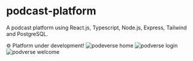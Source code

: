 # podcast-platform
A podcast platform using React.js, Typescript, Node.js, Express, Tailwind and PostgreSQL.

 ⚙ Platform under development! 
![podeverse home](https://github.com/JoiceDoll/podcast-platform/assets/99621429/c7024531-ac5b-4a75-9bd1-b058d46ed2fb)
![podverse login](https://github.com/JoiceDoll/podcast-platform/assets/99621429/910d6f9d-6e5f-43a9-95a5-b424a3e9cf7f)
![podverse welcome](https://github.com/JoiceDoll/podcast-platform/assets/99621429/ea7f0a34-c295-4361-81f9-8621dc941fb0)

